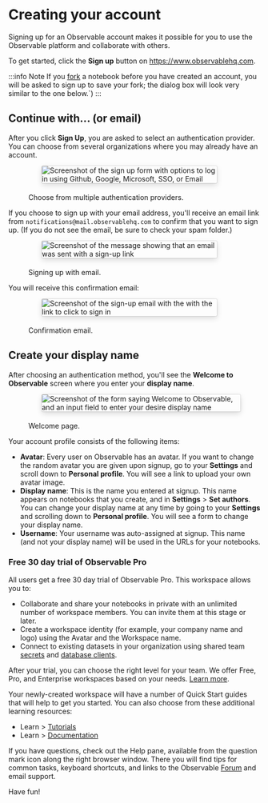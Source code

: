 # Creating your account

Signing up for an Observable account makes it possible for you to use the Observable platform and collaborate with others.

To get started, click the **Sign up** button on https://www.observablehq.com.

:::info Note
If you <a href="https://observablehq.com/@observablehq/fork-suggest-merge">fork</a> a notebook before you have created an account, you will be asked to sign up to save your fork; the dialog box will look very similar to the one below.`)
:::

## Continue with... (or email)
After you click **Sign Up**, you are asked to select an authentication provider. You can choose from several organizations where you may already have an account.

<figure>
  <img
    style="border-radius:2px;box-shadow:0 4px 12px rgba(0,0,0,0.15), 0 0 0 1px rgba(0, 0, 0, 0.1);margin-left:27px;margin-bottom:20px;max-width: 350px"
    src="/accounts-workspaces/create-account/signUpNew.png"
    alt="Screenshot of the sign up form with options to log in using Github, Google, Microsoft, SSO, or Email"
  />
  <figcaption>Choose from multiple authentication providers.</figcaption>
</figure>

If you choose to sign up with your email address, you'll receive an email link from `notifications@mail.observablehq.com` to confirm that you want to sign up. (If you do not see the email, be sure to check your spam folder.)

<figure>
  <img
    style="border-radius:2px;box-shadow:0 4px 12px rgba(0,0,0,0.15), 0 0 0 1px rgba(0, 0, 0, 0.1);margin-left:27px;margin-bottom:20px;max-width: 350px"
    src="/accounts-workspaces/create-account/signUpEmail.png"
    alt="Screenshot of the message showing that an email was sent with a sign-up link"
  />
  <figcaption>Signing up with email.</figcaption>
</figure>

You will receive this confirmation email:

<figure>
  <img
    style="border-radius:2px;box-shadow:0 4px 12px rgba(0,0,0,0.15), 0 0 0 1px rgba(0, 0, 0, 0.1);margin-left:27px;margin-bottom:20px;max-width: 350px"
    src="/accounts-workspaces/create-account/emailSignUpEmail.png"
    alt="Screenshot of the sign-up email with the with the link to click to sign in"
  />
  <figcaption>Confirmation email.</figcaption>
</figure>


## Create your display name
After choosing an authentication method, you'll see the **Welcome to Observable** screen where you enter your **display name**. 

<figure>
  <img
    style="border-radius:2px;box-shadow:0 4px 12px rgba(0,0,0,0.15), 0 0 0 1px rgba(0, 0, 0, 0.1);margin-left:27px;margin-bottom:20px;max-width: 500px"
    src="/accounts-workspaces/create-account/welcomeObs.png"
    alt="Screenshot of the form saying Welcome to Observable, and an input field to enter your desire display name"
  />
  <figcaption>Welcome page.</figcaption>
</figure>

Your account profile consists of the following items:
- **Avatar**: Every user on Observable has an avatar. If you want to change the random avatar you are given upon signup, go to your **Settings** and scroll down to **Personal profile**. You will see a link to upload your own avatar image.
- **Display name**: This is the name you entered at signup. This name appears on notebooks that you create, and in **Settings** > **Set authors**. You can change your display name at any time by going to your **Settings** and scrolling down to **Personal profile**. You will see a form to change your display name.
- **Username**: Your username was auto-assigned at signup. This name (and not your display name) will be used in the URLs for your notebooks.

### Free 30 day trial of Observable Pro

All users get a free 30 day trial of Observable Pro. This workspace allows you to:
- Collaborate and share your notebooks in private with an unlimited number of workspace members. You can invite them at this stage or later.
- Create a workspace identity (for example, your company name and logo) using the Avatar and the Workspace name.
- Connect to existing datasets in your organization using shared team [secrets](https://observablehq.com/@observablehq/secrets?collection=@observablehq/working-with-data) and [database clients](https://observablehq.com/@observablehq/databases?collection=@observablehq/working-with-data).

After your trial, you can choose the right level for your team. We offer Free, Pro, and Enterprise workspaces based on your needs. [Learn more](https://observablehq.com/@observablehq/getting-started-with-teams?collection=@observablehq/overview).

Your newly-created workspace will have a number of Quick Start guides that will help to get you started. You can also choose from these additional learning resources:
- Learn > [Tutorials](https://observablehq.com/tutorials)
- Learn > [Documentation](https://observablehq.com/@observablehq/documentation)

If you have questions, check out the Help pane, available from the question mark icon along the right browser window. There you will find tips for common tasks, keyboard shortcuts, and links to the Observable [Forum](https://talk.observablehq.com) and email support.

Have fun!

